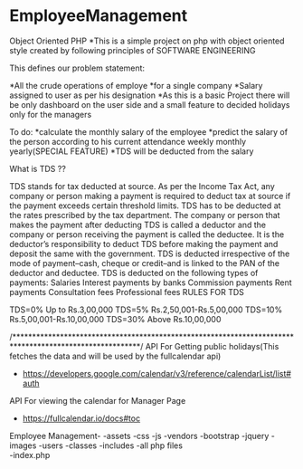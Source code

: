 # EmployeeManagement
Object Oriented PHP 
*This is a simple project on php with object oriented style created by following principles of SOFTWARE ENGINEERING

This defines our problem statement:

*All the crude operations of employe
*for a single company
*Salary assigned to user as per his designation
*As this is a basic Project there will be only dashboard on the user side and a small feature to decided holidays only for the managers

To do:
*calculate the monthly salary of the  employee
*predict the salary of the person according to his current attendance weekly monthly yearly(SPECIAL FEATURE)
*TDS will be deducted from the salary

What is TDS ??

TDS stands for tax deducted at source. As per the Income Tax Act, any company or person making a payment is required to deduct tax at source if the payment exceeds certain threshold limits. TDS has to be deducted at the rates prescribed by the tax department.
The company or person that makes the payment after deducting TDS is called a deductor and the company or person receiving the payment is called the deductee. It is the deductor’s responsibility to deduct TDS before making the payment and deposit the same with the government. TDS is deducted irrespective of the mode of payment–cash, cheque or credit–and is linked to the PAN of the deductor and deductee.
TDS is deducted on the following types of payments:
Salaries
Interest payments by banks
Commission payments
Rent payments
Consultation fees
Professional fees
RULES FOR TDS

TDS=0% Up to Rs.3,00,000
TDS=5% Rs.2,50,001-Rs.5,00,000
TDS=10% Rs.5,00,001-Rs.10,00,000
TDS=30% Above Rs.10,00,000






 
/********************************************************************************************************/
API For Getting public holidays(This fetches the data and will be used by the fullcalendar api)
- https://developers.google.com/calendar/v3/reference/calendarList/list#auth

API For viewing the calendar for Manager Page
- https://fullcalendar.io/docs#toc


Employee Management-
	-assets
		-css
		-js
		-vendors
			-bootstrap
			-jquery
		-images
			-users
	-classes
-includes
-all php files		
-index.php

